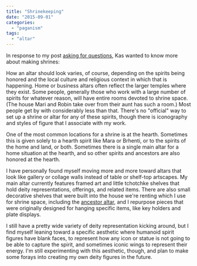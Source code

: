 ```yaml
---
title: "Shrinekeeping"
date: "2015-09-01"
categories: 
  - "paganism"
tags: 
  - "altar"
---
```


In response to my post [asking for questions](http://jackofmanytrades.info/2015/08/got-questions/), Kas wanted to know more about making shrines:

How an altar should look varies, of course, depending on the spirits being honored and the local culture and religious context in which that is happening. Home or business altars often reflect the larger temples where they exist. Some people, generally those who work with a large number of spirits for whatever reason, will have entire rooms devoted to shrine space. (The house Mari and Robin take over from their aunt has such a room.) Most people get by with considerably less than that. There's no "official" way to set up a shrine or altar for any of these spirits, though there is iconography and styles of figure that I associate with my work.

One of the most common locations for a shrine is at the hearth. Sometimes this is given solely to a hearth spirit like Mara or Brhenti, or to the spirits of the home and land, or both. Sometimes there is a single main altar for a home situation at the hearth, and so other spirits and ancestors are also honored at the hearth.

I have personally found myself moving more and more toward altars that look like gallery or collage walls instead of table or shelf-top artscapes. My main altar currently features framed art and little tchotchke shelves that hold deity representations, offerings, and related items. There are also small decorative shelves that were built into the house we're renting which I use for shrine space, including the [ancestor altar](http://jackofmanytrades.info/2015/02/the-ancestor-altar/), and I repurpose pieces that were originally designed for hanging specific items, like key holders and plate displays.

I still have a pretty wide variety of deity representation kicking around, but I find myself leaning toward a specific aesthetic where humanoid spirit figures have blank faces, to represent how any icon or statue is not going to be able to capture the spirit, and sometimes iconic wings to represent their energy. I'm still experimenting with this aesthetic, though, and plan to make some forays into creating my own deity figures in the future.
